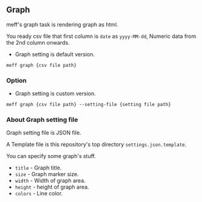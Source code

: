 ## Graph
meff's graph task is rendering graph as html.

You ready csv file that first column is `date` as `yyyy-MM-dd`, Numeric data from the 2nd column onwards.


* Graph setting is default version.

```
meff graph {csv file path}
```


### Option
* Graph setting is custom version.

```
meff graph {csv file path} --setting-file {setting file path}
```

### About Graph setting file
Graph setting file is JSON file.

A Template file is this repository's top directory `settings.json.template`.

You can specify some graph's stuff.

* `title` - Graph title.
* `size` - Graph marker size.
* `width` - Width of graph area.
* `height` - height of graph area.
* `colors` - Line color.
